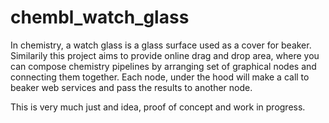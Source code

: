 # chembl_watch_glass
In chemistry, a watch glass is a glass surface used as a cover for beaker. Similarily this project aims to provide online drag and drop area, where you can compose chemistry pipelines by arranging set of graphical nodes and connecting them together. Each node, under the hood will make a call to beaker web services and pass the results to another node.

This is very much just and idea, proof of concept and work in progress.
